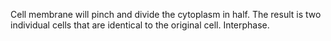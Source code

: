 Cell membrane will pinch and divide the cytoplasm in half. The result is two individual cells that are identical to the original cell. Interphase.
